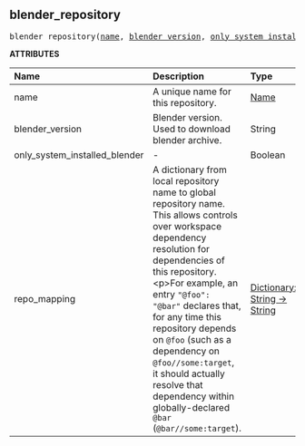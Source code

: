 <!-- Generated with Stardoc: http://skydoc.bazel.build -->

<a id="#blender_repository"></a>

## blender_repository

<pre>
blender_repository(<a href="#blender_repository-name">name</a>, <a href="#blender_repository-blender_version">blender_version</a>, <a href="#blender_repository-only_system_installed_blender">only_system_installed_blender</a>, <a href="#blender_repository-repo_mapping">repo_mapping</a>)
</pre>



**ATTRIBUTES**


| Name  | Description | Type | Mandatory | Default |
| :------------- | :------------- | :------------- | :------------- | :------------- |
| <a id="blender_repository-name"></a>name |  A unique name for this repository.   | <a href="https://bazel.build/docs/build-ref.html#name">Name</a> | required |  |
| <a id="blender_repository-blender_version"></a>blender_version |  Blender version. Used to download blender archive.   | String | optional | "3.0.0" |
| <a id="blender_repository-only_system_installed_blender"></a>only_system_installed_blender |  -   | Boolean | optional | False |
| <a id="blender_repository-repo_mapping"></a>repo_mapping |  A dictionary from local repository name to global repository name. This allows controls over workspace dependency resolution for dependencies of this repository.&lt;p&gt;For example, an entry <code>"@foo": "@bar"</code> declares that, for any time this repository depends on <code>@foo</code> (such as a dependency on <code>@foo//some:target</code>, it should actually resolve that dependency within globally-declared <code>@bar</code> (<code>@bar//some:target</code>).   | <a href="https://bazel.build/docs/skylark/lib/dict.html">Dictionary: String -> String</a> | required |  |


